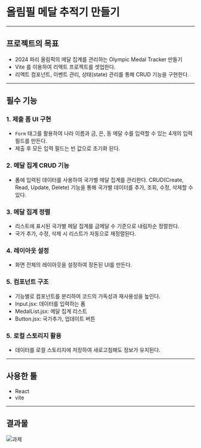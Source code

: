 # 올림필 메달 추적기 만들기
----
## 프로젝트의 목표
- 2024 파리 올림픽의 메달 집계를 관리하는 Olympic Medal Tracker 만들기
- Vite 를 이용하여 리액트 프로젝트를 셋업한다.
- 리액트 컴포넌트, 이벤트 관리, 상태(state) 관리를 통해 CRUD 기능을 구현한다.
----
## 필수 기능
### 1. **제출 폼 UI 구현**
- `Form` 태그를 활용하여 나라 이름과 금, 은, 동 메달 수를 입력할 수 있는 4개의 입력 필드를 만든다.
- 제출 후 모든 입력 필드는 빈 값으로 초기화 된다.
 
### 2. **메달 집계 CRUD 기능**
- 폼에 입력된 데이터를 사용하여 국가별 메달 집계를 관리한다. CRUD(Create, Read, Update, Delete) 기능을 통해 국가별 데이터를 추가, 조회, 수정, 삭제할 수 있다.

### 3. **메달 집계 정렬**
- 리스트에 표시된 국가별 메달 집계를 금메달 수 기준으로 내림차순 정렬한다.
- 국가 추가, 수정, 삭제 시 리스트가 자동으로 재정렬된다.

### 4. **레이아웃 설정**
- 화면 전체의 레이아웃을 설정하여 정돈된 UI를 만든다.

### 5. **컴포넌트 구조**
- 기능별로 컴포넌트를 분리하여 코드의 가독성과 재사용성을 높인다.
- Input.jsx: 데이터를 입력하는 폼
- MedalList.jsx: 메달 집계 리스트
- Button.jsx: 국가추가, 업데이트 버튼

### 5. **로컬 스토리지 활용**
- 데이터를 로컬 스토리지에 저장하여 새로고침해도 정보가 유지된다.
----
## 사용한 툴
- React
- vite
----
## 결과물
![과제](https://velog.velcdn.com/images/gracejelly125/post/f3da5e8f-b424-490d-aa92-40310440c997/image.JPG)
